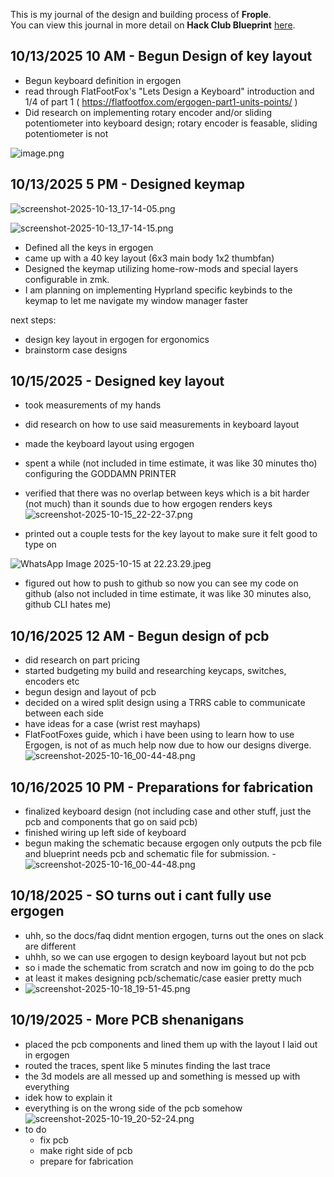 <!--
  ===================    !!READ THIS NOTICE!!   ====================
  DO NOT edit this file manually. Your changes WILL BE OVERWRITTEN!
  This journal is auto generated and updated by Hack Club Blueprint.
  To edit this file, please edit your journal entries on Blueprint.
  ==================================================================
-->

This is my journal of the design and building process of **Frople**.  
You can view this journal in more detail on **Hack Club Blueprint** [here](https://blueprint.hackclub.com/projects/397).


## 10/13/2025 10 AM - Begun Design of key layout  

* Begun keyboard definition in ergogen
* read through FlatFootFox's "Lets Design a Keyboard" introduction and 1/4 of part 1 ( https://flatfootfox.com/ergogen-part1-units-points/ )
* Did research on implementing rotary encoder and/or sliding potentiometer into keyboard design; rotary encoder is feasable, sliding potentiometer is not

![image.png](https://blueprint.hackclub.com/user-attachments/blobs/proxy/eyJfcmFpbHMiOnsiZGF0YSI6MjAwOCwicHVyIjoiYmxvYl9pZCJ9fQ==--83335d7114034307b246cf80a7b023bae87d250e/image.png)


  

## 10/13/2025 5 PM - Designed keymap  

![screenshot-2025-10-13_17-14-05.png](https://blueprint.hackclub.com/user-attachments/blobs/proxy/eyJfcmFpbHMiOnsiZGF0YSI6MjA5MCwicHVyIjoiYmxvYl9pZCJ9fQ==--bed6141c09250462fd8492478a146ce25935f0d6/screenshot-2025-10-13_17-14-05.png)

![screenshot-2025-10-13_17-14-15.png](https://blueprint.hackclub.com/user-attachments/blobs/proxy/eyJfcmFpbHMiOnsiZGF0YSI6MjA4OSwicHVyIjoiYmxvYl9pZCJ9fQ==--891729e9718011ef7731589a1e582279ca28ea65/screenshot-2025-10-13_17-14-15.png)


- Defined all the keys in ergogen
- came up with a 40 key layout (6x3 main body 1x2 thumbfan)
- Designed the keymap utilizing home-row-mods and special layers configurable in zmk. 
- I am planning on implementing Hyprland specific keybinds to the keymap to let me navigate my window manager faster

next steps:
- design key layout in ergogen for ergonomics
- brainstorm case designs  

## 10/15/2025 - Designed key layout  

- took measurements of my hands
- did research on how to use said measurements in keyboard layout
- made the keyboard layout using ergogen
- spent a while (not included in time estimate, it was like 30 minutes tho) configuring the GODDAMN PRINTER
- verified that there was no overlap between keys which is a bit harder (not much) than it sounds due to how ergogen renders keys
 ![screenshot-2025-10-15_22-22-37.png](https://blueprint.hackclub.com/user-attachments/blobs/proxy/eyJfcmFpbHMiOnsiZGF0YSI6MjQyNCwicHVyIjoiYmxvYl9pZCJ9fQ==--353f5dda3f5b73b9129297224faab4ccd46816e6/screenshot-2025-10-15_22-22-37.png)

- printed out a couple tests for the key layout to make sure it felt good to type on

![WhatsApp Image 2025-10-15 at 22.23.29.jpeg](https://blueprint.hackclub.com/user-attachments/blobs/proxy/eyJfcmFpbHMiOnsiZGF0YSI6MjQyNSwicHVyIjoiYmxvYl9pZCJ9fQ==--46c00efe962477f908f3284b8cf7eaf72cdb423c/WhatsApp%20Image%202025-10-15%20at%2022.23.29.jpeg)

- figured out how to push to github so now you can see my code on github (also not included in time estimate, it was like 30 minutes also, github CLI hates me)
  

## 10/16/2025 12 AM - Begun design of pcb  

- did research on part pricing
- started budgeting my build and researching keycaps, switches, encoders etc
- begun design and layout of pcb
- decided on a wired split design using a TRRS cable to communicate between each side
- have ideas for a case (wrist rest mayhaps)
- FlatFootFoxes guide, which i have been using to learn how to use Ergogen, is not of as much help now due to how our designs diverge.
![screenshot-2025-10-16_00-44-48.png](https://blueprint.hackclub.com/user-attachments/blobs/proxy/eyJfcmFpbHMiOnsiZGF0YSI6MjQ0NiwicHVyIjoiYmxvYl9pZCJ9fQ==--377edffc541aef2e55247ffa9bd05e02d46af414/screenshot-2025-10-16_00-44-48.png)  

## 10/16/2025 10 PM - Preparations for fabrication  

- finalized keyboard design (not including case and other stuff, just the pcb and components that go on said pcb)
- finished wiring up left side of keyboard
- begun making the schematic because ergogen only outputs the pcb file and blueprint needs pcb and schematic file for submission.
-![screenshot-2025-10-16_00-44-48.png](https://blueprint.hackclub.com/user-attachments/blobs/proxy/eyJfcmFpbHMiOnsiZGF0YSI6MjU2NSwicHVyIjoiYmxvYl9pZCJ9fQ==--94046041772930367e67b54a6c78519b14f241bf/screenshot-2025-10-16_00-44-48.png)
  

## 10/18/2025 - SO turns out i cant fully use ergogen  

- uhh, so the docs/faq didnt mention ergogen, turns out the ones on slack are different
- uhhh, so we can use ergogen to design keyboard layout but not pcb
- so i made the schematic from scratch and now im going to do the pcb
- at least it makes designing pcb/schematic/case easier pretty much
- ![screenshot-2025-10-18_19-51-45.png](https://blueprint.hackclub.com/user-attachments/blobs/proxy/eyJfcmFpbHMiOnsiZGF0YSI6MzEzMSwicHVyIjoiYmxvYl9pZCJ9fQ==--271eea7ffceae89c4c52678d304087f8c73f4c24/screenshot-2025-10-18_19-51-45.png)
  

## 10/19/2025 - More PCB shenanigans  

- placed the pcb components and lined them up with the layout I laid out in ergogen
- routed the traces, spent like 5 minutes finding the last trace
- the 3d models are all messed up and something is messed up with everything
- idek how to explain it
- everything is on the wrong side of the pcb somehow
 ![screenshot-2025-10-19_20-52-24.png](https://blueprint.hackclub.com/user-attachments/blobs/proxy/eyJfcmFpbHMiOnsiZGF0YSI6MzU5MiwicHVyIjoiYmxvYl9pZCJ9fQ==--6413d78d01e5c00c58edb6d8d305b6bd59c64ec8/screenshot-2025-10-19_20-52-24.png)
- to do 
	- fix pcb
	- make right side of pcb
	- prepare for fabrication  

